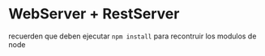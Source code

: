 # WebServer + RestServer


recuerden que deben ejecutar ```npm install``` para recontruir los modulos de node

